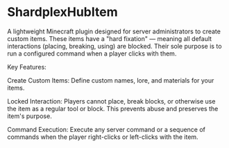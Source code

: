 # ShardplexHubItem

A lightweight Minecraft plugin designed for server administrators to create custom items. These items have a "hard fixation" — meaning all default interactions (placing, breaking, using) are blocked. Their sole purpose is to run a configured command when a player clicks with them.

Key Features:

Create Custom Items: Define custom names, lore, and materials for your items.

Locked Interaction: Players cannot place, break blocks, or otherwise use the item as a regular tool or block. This prevents abuse and preserves the item's purpose.

Command Execution: Execute any server command or a sequence of commands when the player right-clicks or left-clicks with the item.
